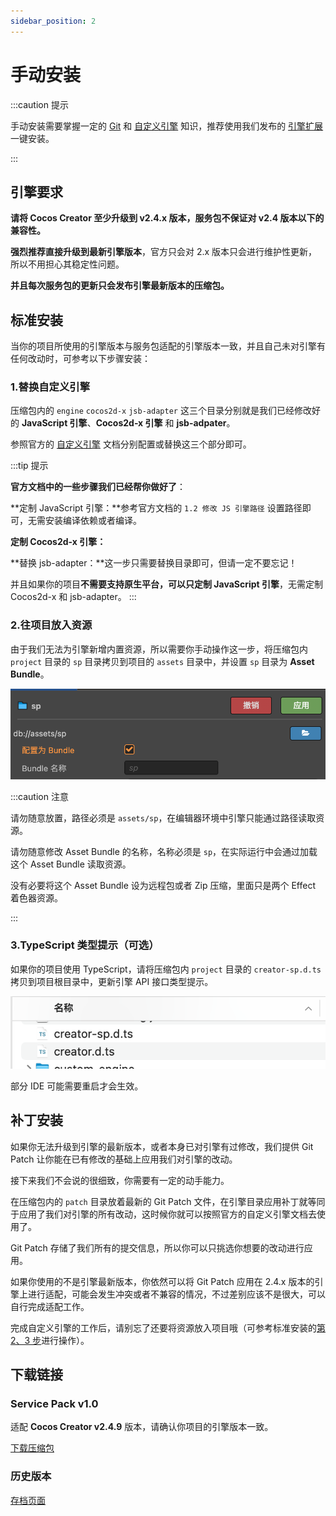 ```yaml
---
sidebar_position: 2
---
```


# 手动安装

:::caution 提示

手动安装需要掌握一定的 [Git](https://git-scm.com/doc) 和 [自定义引擎](https://docs.cocos.com/creator/2.4/manual/zh/advanced-topics/engine-customization.html) 知识，推荐使用我们发布的 [引擎扩展](./installation-engine-plugin) 一键安装。

:::

## 引擎要求

**请将 Cocos Creator 至少升级到 v2.4.x 版本，服务包不保证对 v2.4 版本以下的兼容性。**

**强烈推荐直接升级到最新引擎版本**，官方只会对 2.x 版本只会进行维护性更新，所以不用担心其稳定性问题。

**并且每次服务包的更新只会发布引擎最新版本的压缩包。**

## 标准安装

当你的项目所使用的引擎版本与服务包适配的引擎版本一致，并且自己未对引擎有任何改动时，可参考以下步骤安装：

### 1.替换自定义引擎

压缩包内的 `engine` `cocos2d-x` `jsb-adapter` 这三个目录分别就是我们已经修改好的 **JavaScript 引擎**、**Cocos2d-x 引擎** 和 **jsb-adpater**。

参照官方的 [自定义引擎](https://docs.cocos.com/creator/2.4/manual/zh/advanced-topics/engine-customization.html) 文档分别配置或替换这三个部分即可。

:::tip 提示

**官方文档中的一些步骤我们已经帮你做好了**：

**定制 JavaScript 引擎：**参考官方文档的 `1.2 修改 JS 引擎路径` 设置路径即可，无需安装编译依赖或者编译。

**定制 Cocos2d-x 引擎：**

**替换 jsb-adapter：**这一步只需要替换目录即可，但请一定不要忘记！

并且如果你的项目**不需要支持原生平台，可以只定制 JavaScript 引擎**，无需定制 Cocos2d-x 和 jsb-adapter。
:::

### 2.往项目放入资源

由于我们无法为引擎新增内置资源，所以需要你手动操作这一步，将压缩包内 `project` 目录的 `sp` 目录拷贝到项目的 `assets` 目录中，并设置 `sp` 目录为 **Asset Bundle**。

![assetbundlesettings](assets/assetbundle-settings.png)

:::caution 注意

请勿随意放置，路径必须是 `assets/sp`，在编辑器环境中引擎只能通过路径读取资源。

请勿随意修改 Asset Bundle 的名称，名称必须是 `sp`，在实际运行中会通过加载这个 Asset Bundle 读取资源。

没有必要将这个 Asset Bundle 设为远程包或者 Zip 压缩，里面只是两个 Effect 着色器资源。

:::

### 3.TypeScript 类型提示（可选）

如果你的项目使用 TypeScript，请将压缩包内 `project` 目录的 `creator-sp.d.ts` 拷贝到项目根目录中，更新引擎 API 接口类型提示。

![dts](assets/dts.png)

部分 IDE 可能需要重启才会生效。

## 补丁安装

如果你无法升级到引擎的最新版本，或者本身已对引擎有过修改，我们提供 Git Patch 让你能在已有修改的基础上应用我们对引擎的改动。

接下来我们不会说的很细致，你需要有一定的动手能力。

在压缩包内的 `patch` 目录放着最新的 Git Patch 文件，在引擎目录应用补丁就等同于应用了我们对引擎的所有改动，这时候你就可以按照官方的自定义引擎文档去使用了。

Git Patch 存储了我们所有的提交信息，所以你可以只挑选你想要的改动进行应用。

如果你使用的不是引擎最新版本，你依然可以将 Git Patch 应用在 2.4.x 版本的引擎上进行适配，可能会发生冲突或者不兼容的情况，不过差别应该不是很大，可以自行完成适配工作。

完成自定义引擎的工作后，请别忘了还要将资源放入项目哦（可参考标准安装的[第 2、3 步](#2往项目放入资源)进行操作）。

## 下载链接

### Service Pack v1.0 

适配 **Cocos Creator v2.4.9** 版本，请确认你项目的引擎版本一致。

[下载压缩包](http://www.baidu.com)

### 历史版本

[存档页面](test)
